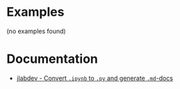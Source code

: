
# Examples

(no examples found)

# Documentation

* [jlabdev - Convert `.ipynb` to `.py` and generate `.md`-docs
](jlabdev/main.md)


